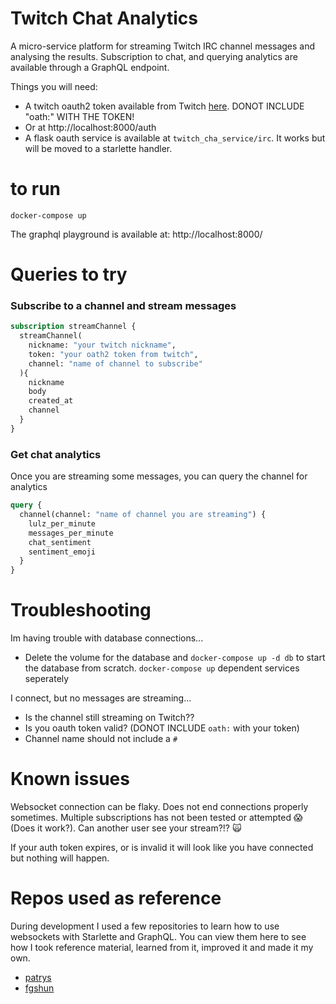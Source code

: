 Twitch Chat Analytics
===

A micro-service platform for streaming Twitch IRC channel messages and
analysing the results.  Subscription to chat, and querying analytics
are available through a GraphQL endpoint.

Things you will need:
- A twitch oauth2 token available from Twitch [here](https://twitchapps.com/tmi/).  DONOT INCLUDE "oath:" WITH THE TOKEN!
- Or at http://localhost:8000/auth
- A flask oauth service is available at `twitch_cha_service/irc`.  It works but will be moved to a starlette handler.

# to run

```docker-compose up ```


The graphql playground is available at:
http://localhost:8000/

# Queries to try

### Subscribe to a channel and stream messages
``` graphql
subscription streamChannel {
  streamChannel(
    nickname: "your twitch nickname",
    token: "your oath2 token from twitch",
    channel: "name of channel to subscribe"
  ){
    nickname
    body
    created_at
    channel
  }
}
```

### Get chat analytics
Once you are streaming some messages, you can query the channel for analytics

``` graphql
query {
  channel(channel: "name of channel you are streaming") {
	lulz_per_minute
    messages_per_minute
    chat_sentiment
    sentiment_emoji
  }
}
```

# Troubleshooting
Im having trouble with database connections...
- Delete the volume for the database and `docker-compose up -d db` to start
the database from scratch.  `docker-compose up` dependent services seperately

I connect, but no messages are streaming...
- Is the channel still streaming on Twitch??
- Is you oauth token valid? (DONOT INCLUDE `oath:` with your token)
- Channel name should not include a `#`

# Known issues
Websocket connection can be flaky.  Does not end connections properly sometimes.
Multiple subscriptions has not been tested or attempted 😱 (Does it work?).
Can another user see your stream?!? 🙀

If your auth token expires, or is invalid it will look like you have
connected but nothing will happen.

# Repos used as reference
During development I used a few repositories to learn how to use websockets
with Starlette and GraphQL.  You can view them here to see how I took
reference material, learned from it, improved it and made it my own.

- [patrys](https://github.com/patrys/starlette-ariadne/tree/31d9354b26f03c4ef7af19ca0f97d5f859059282)
- [fgshun](https://gist.github.com/fgshun/fe96c21b2de743a88778e4f729510190)
